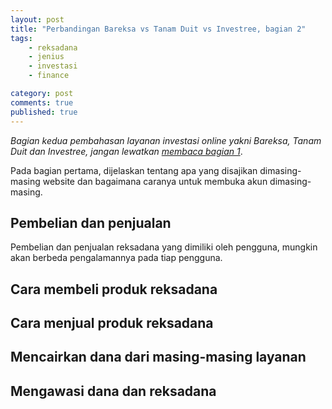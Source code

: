 ```yaml
---
layout: post
title: "Perbandingan Bareksa vs Tanam Duit vs Investree, bagian 2"
tags: 
    - reksadana
    - jenius
    - investasi
    - finance

category: post
comments: true
published: true
---
```


_Bagian kedua pembahasan layanan investasi online yakni Bareksa, Tanam Duit dan Investree, jangan lewatkan [membaca bagian 1](https://notes.dedenf.com/2018/09/perbandingan-bareksa-tanamduit-investree)_.

Pada bagian pertama, dijelaskan tentang apa yang disajikan dimasing-masing website dan bagaimana caranya untuk membuka akun dimasing-masing.

## Pembelian dan penjualan
Pembelian dan penjualan reksadana yang dimiliki oleh pengguna, mungkin akan berbeda pengalamannya pada tiap pengguna.
## Cara membeli produk reksadana
## Cara menjual produk reksadana
## Mencairkan dana dari masing-masing layanan
## Mengawasi dana dan reksadana 



